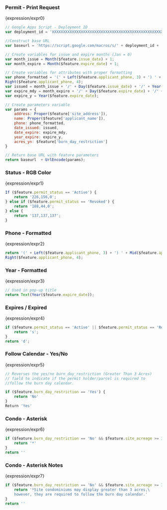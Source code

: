 ### Permit - Print Request
{expression/expr0}
```javascript
// Google Apps Script - Deployment ID
var deployment_id = 'XXXXXXXXXXXXXXXXXXXXXXXXXXXXXXXXXXXXXXXXXXXXXXXXXXXXXXX';

//Construct base URL
var baseurl = 'https://script.google.com/macros/s/' + deployment_id + '/exec?';

// Create variables for issue and expire months (Jan = 0)
var month_issue = Month($feature.issue_date) + 1;
var month_expire = Month($feature.expire_date) + 1;

// Create variables for attributes with proper formatting 
var phone_formatted = '(' + Left($feature.applicant_phone, 3) + ') ' + Mid($feature.applicant_phone, 3, 3) + '-' + 
Right($feature.applicant_phone, 4);
var issued = month_issue + '/' + Day($feature.issue_date) + '/' + Year($feature.issue_date);
var expire_mdy = month_expire + '/' + Day($feature.expire_date) + '/' + Year($feature.expire_date);
var expire_y = Year($feature.expire_date);

// Create parameters variable
var params = {
    address: Proper($feature['site_address']),
    name: Proper($feature['applicant_name']),
    phone: phone_formatted,
    date_issued: issued,
    date_expire: expire_mdy,
    year_expire: expire_y,
    acres_yn: $feature['burn_day_restriction']
}

// Return base URL with feature parameters
return baseurl  + UrlEncode(params);
```

### Status - RGB Color
{expression/expr1}
```javascript
If ($feature.permit_status == 'Active') {
    return '226,156,0';
} else if ($feature.permit_status == 'Revoked') {
    return '188,44,0';
} else {
    return '137,137,137';
}
```

### Phone - Formatted
{expression/expr2}
```javascript
return '(' + Left($feature.applicant_phone, 3) + ') ' + Mid($feature.applicant_phone, 3, 3) + '-' + 
Right($feature.applicant_phone, 4);
```

### Year - Formatted
{expression/expr3}
```javascript
// Used in pop-up title
return Text(Year($feature.expire_date));
```

### Expires / Expired
{expression/expr4}
```javascript
if ($feature.permit_status == 'Active' || $feature.permit_status == 'Revoked') {
    return 's';
}
return 'd';
```

### Follow Calendar - Yes/No
{expression/expr5}
```javascript
// Reverses the yes/no burn_day_restriction (Greater Than 3 Acres)
// field to indicate if the permit holder/parcel is required to
//follow the burn day calendar.

if ($feature.burn_day_restriction == 'Yes') {
    return 'No'
}
Return 'Yes'
```

### Condo - Asterisk
{expression/expr6}
```javascript
if ($feature.burn_day_restriction == 'No' && $feature.site_acreage >= 3.0) {
    return '*'
}
return ''
```

### Condo - Asterisk Notes
{expression/expr7}
```javascript
if ($feature.burn_day_restriction == 'No' && $feature.site_acreage >= 3.0) {
    return '*Site condominiums may display greater than 3 acres,\
    however, they are required to follow the burn day calendar.'
}
return ''
```
